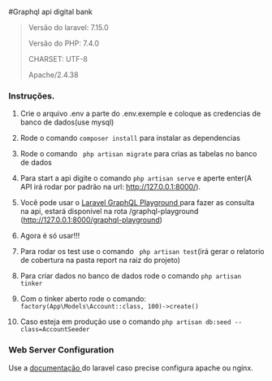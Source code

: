 

#Graphql api digital bank


> Versão do laravel: 7.15.0
>
> Versão do PHP: 7.4.0
>
> CHARSET: UTF-8
>
> Apache/2.4.38


### Instruções.


1.  Crie o arquivo .env a parte do .env.exemple e coloque as credencias de banco de dados(use mysql)

2.  Rode o comando `composer install` para instalar as dependencias

3.  Rode o comando ` php artisan migrate` para crias as tabelas no banco de dados

4.  Para start a api digite o comando `php artisan serve` e aperte enter(A API irá rodar por padrão na url: http://127.0.0.1:8000/).

5.  Você pode usar o [Laravel GraphQL Playground ](https://github.com/mll-lab/laravel-graphql-playground) para fazer as consulta na api, estará disponivel na rota /graphql-playground (http://127.0.0.1:8000/graphql-playground)

6.  Agora é só usar!!!

7.  Para rodar os test use o comando ` php artisan test`(irá gerar o relatorio de cobertura na pasta report na raiz do projeto)

8. Para criar dados no banco de dados rode o comando `php artisan tinker`

9. Com o tinker aberto rode o comando: `factory(App\Models\Account::class, 100)->create()`

10. Caso esteja em produção use o comando `php artisan db:seed --class=AccountSeeder`

### Web Server Configuration

Use a [documentação ](https://laravel.com/docs/7.x/installation#web-server-configuration) do laravel caso precise configura apache ou nginx.


